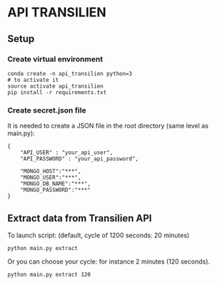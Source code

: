 # API TRANSILIEN

## Setup

### Create virtual environment

```
conda create -n api_transilien python=3
# to activate it
source activate api_transilien
pip install -r requirements.txt
```

### Create secret.json file
It is needed to create a JSON file in the root directory (same level as main.py):
```
{
    "API_USER" : "your_api_user",
    "API_PASSWORD" : "your_api_password",

    "MONGO_HOST":"***",
    "MONGO_USER":"***",
    "MONGO_DB_NAME":"***",
    "MONGO_PASSWORD":"***"
}
```

## Extract data from Transilien API
To launch script: (default, cycle of 1200 seconds: 20 minutes)
```
python main.py extract
```
Or you can choose your cycle: for instance 2 minutes (120 seconds).
```
python main.py extract 120
```
